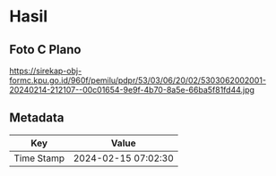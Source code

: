# Hasil

## Foto C Plano

https://sirekap-obj-formc.kpu.go.id/960f/pemilu/pdpr/53/03/06/20/02/5303062002001-20240214-212107--00c01654-9e9f-4b70-8a5e-66ba5f81fd44.jpg


## Metadata

| Key        | Value               |
| ---------- | ------------------- |
| Time Stamp | 2024-02-15 07:02:30 |



